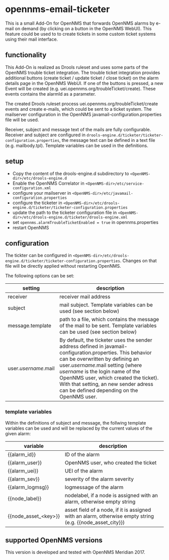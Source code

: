 # opennms-email-ticketer

This is a small Add-On for OpenNMS that forwards OpenNMS alarms by e-mail on demand (by clicking on a button in the OpenNMS WebUI). This feature could be used to to create tickets in some custom ticket systems using their mail interface.


## functionality

This Add-On is realized as Drools ruleset and uses some parts of the OpenNMS trouble ticket integration. The trouble ticket integration provides additional buttons (create ticket / update ticket / close ticket) on the alarm details page in the OpenNMS WebUI. If one of the buttons is pressed, a new Event will be created (e.g. uei.opennms.org/troubleTicket/create). These events contains the alarmId as a parameter.

The created Drools ruleset process uei.opennms.org/troubleTicket/create events and create e-mails, which could be sent to a ticket system. The mailserver configuration in the OpenNMS javamail-configuration.properties file will be used.

Receiver, subject and message text of the mails are fully configurable. Receiver and subject are configured in `drools-engine.d/ticketer/ticketer-configuration.properties`, the message text can be defined in a text file (e.g. mailbody.tpl). Template variables can be used in the definitions.


## setup

* Copy the content of the drools-engine.d subdirectory to `<OpenNMS-dir>/etc/drools-engine.d`
* Enable the OpenNMS Correlator in `<OpenNMS-dir>/etc/service-configuration.xml`
* configure your mailserver in `<OpenNMS-dir>/etc/javamail-configuration.properties`
* configure the ticketer in `<OpenNMS-dir>/etc/drools-engine.d/ticketer/ticketer-configuration.properties`
* update the path to the ticketer configuration file in `<OpenNMS-dir>/etc/drools-engine.d/ticketer/drools-engine.xml`
* set `opennms.alarmTroubleTicketEnabled = true` in opennms.properties
* restart OpenNMS

## configuration

The tickter can be configured in `<OpenNMS-dir>/etc/drools-engine.d/ticketer/ticketer-configuration.properties`. Changes on that file will be directly applied without restarting OpenNMS.

The following options can be set:

| setting         | description |
|-----------------|-------------|
|receiver         | receiver mail address |
|subject          | mail subject. Template variables can be used (see section below) |
|message.template | path to a file, which contains the message of the mail to be sent. Template variables can be used (see section below) |
|user._username_.mail | By default, the ticketer uses the sender address defined in javamail-configuration.properties. This behavior can be overwritten by defining an user._username_.mail setting (where _username_ is the login name of the OpenNMS user, which created the ticket). With that setting, an new sender adress can be defined depending on the OpenNMS user. | 


### template variables

Within the definitions of subject and message, the follwing template variables can be used and will be replaced by the current values of the given alarm:

| variable | description |
|----------|-------------|
|{{alarm\_id}}            | ID of the alarm |
|{{alarm\_user}}          | OpenNMS user, who created the ticket |
|{{alarm\_uei}}           | UEI of the alarm |
|{{alarm\_sev}}           | severity of the alarm severity |
|{{alarm\_logmsg}}        | logmessage of the alarm |
|{{node\_label}}          | nodelabel, if a node is assigned with an alarm, otherwise empty string | 
|{{node\_asset\_\<key\>}} | asset field of a node, if it is assigned with an alarm, otherwise empty string (e.g. {{node\_asset\_city}}) |


## supported OpenNMS versions
This version is developed and tested with OpenNMS Meridian 2017.
